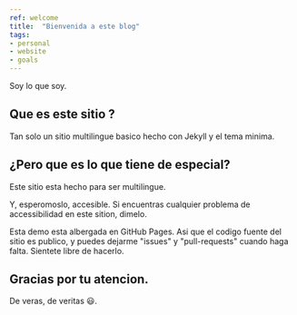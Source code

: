 ```yaml
---
ref: welcome
title:  "Bienvenida a este blog"
tags:
- personal
- website
- goals
---
```


Soy lo que soy.

## Que es este sitio ?

Tan solo un sitio multilingue basico hecho con Jekyll y el tema minima.

## ¿Pero que es lo que tiene de especial?

Este sitio esta hecho para ser multilingue.

Y, esperomoslo, accesible. Si encuentras cualquier problema de accessibilidad en este sition, dimelo.

Esta demo esta albergada en GitHub Pages. Asi que el codigo fuente del sitio es publico, y puedes dejarme "issues" y "pull-requests" cuando haga falta. Sientete libre de hacerlo.

## Gracias por tu atencion.

De veras, de veritas :smiley:.
